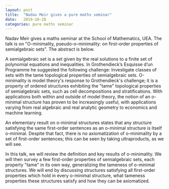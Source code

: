 ```yaml
---
layout: post
title:  "Nadav Meir gives a pure maths seminar"
date:   2019-10-28
categories: pure maths seminar
---
```


Nadav Meir gives a maths seminar at the School of Mathematics, UEA. The talk is on "O-minimality, pseudo-o-minimality: on first-order 
properties of semialgebraic sets".
The abstract is below.

A semialgebraic set is a set given by the real solutions to a 
finite set of polynomial equations and inequalities. In Grothendieck’s 
Esquisse d’un Programme he suggested the following challenge: Investigate 
classes of sets with the tame topological properties of semialgebraic 
sets. O-minimality is model theory's response to Grothendieck's challenge; 
it is a property of ordered structures exhibiting the "tame" topological 
properties of semialgebraic sets, such as cell decompositions and 
stratifications. With applications both within and outside of model 
theory, the notion of an o-minimal structure has proven to be increasingly 
useful, with applications varying from real algebraic and real analytic 
geometry to economics and machine learning.

An elementary result on o-minimal structures states that any structure 
satisfying the same first-order sentences as an o-minimal structure is 
itself o-minimal. Despite that fact, there is no axiomatization of 
o-minimality by a set of first-order sentences; this can be seen by taking 
ultraproducts, as we will see.

In this talk, we will review the definition and key results of 
o-minimality. We will then survey a few first-order properties of 
semialgebraic sets, each property "tame" in its own way, generalizing the 
tameness of o-minimal structures. We will end by discussing structures 
satisfying all first-order properties which hold in every o-minimal 
structure, what tameness properties these structures satisfy and how they 
can be axiomatized.


